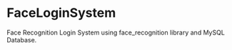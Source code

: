# FaceLoginSystem
 Face Recognition Login System using face_recognition library and MySQL Database.

